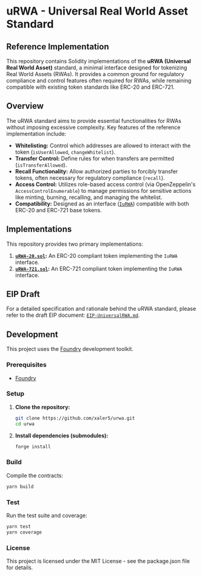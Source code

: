 # uRWA - Universal Real World Asset Standard 
## Reference Implementation

This repository contains Solidity implementations of the **uRWA (Universal Real World Asset)** standard, a minimal interface designed for tokenizing Real World Assets (RWAs). It provides a common ground for regulatory compliance and control features often required for RWAs, while remaining compatible with existing token standards like ERC-20 and ERC-721.

## Overview

The uRWA standard aims to provide essential functionalities for RWAs without imposing excessive complexity. Key features of the reference implementation include:

*   **Whitelisting:** Control which addresses are allowed to interact with the token (`isUserAllowed`, `changeWhitelist`).
*   **Transfer Control:** Define rules for when transfers are permitted (`isTransferAllowed`).
*   **Recall Functionality:** Allow authorized parties to forcibly transfer tokens, often necessary for regulatory compliance (`recall`).
*   **Access Control:** Utilizes role-based access control (via OpenZeppelin's `AccessControlEnumerable`) to manage permissions for sensitive actions like minting, burning, recalling, and managing the whitelist.
*   **Compatibility:** Designed as an interface ([`IuRWA`](/home/xaler/workspace/uRWA/contracts/interfaces/IuRWA.sol)) compatible with both ERC-20 and ERC-721 base tokens.

## Implementations

This repository provides two primary implementations:

1.  **[`uRWA-20.sol`](/home/xaler/workspace/uRWA/contracts/uRWA-20.sol):** An ERC-20 compliant token implementing the `IuRWA` interface.
2.  **[`uRWA-721.sol`](/home/xaler/workspace/uRWA/contracts/uRWA-721.sol):** An ERC-721 compliant token implementing the `IuRWA` interface.

## EIP Draft

For a detailed specification and rationale behind the uRWA standard, please refer to the draft EIP document: [`EIP-UniversalRWA.md`](/home/xaler/workspace/uRWA/EIP-UniversalRWA.md).

## Development

This project uses the [Foundry](https://github.com/foundry-rs/foundry) development toolkit.

### Prerequisites

*   [Foundry](https://book.getfoundry.sh/getting-started/installation)

### Setup

1.  **Clone the repository:**
    ```bash
    git clone https://github.com/xaler5/urwa.git
    cd urwa
    ```
2.  **Install dependencies (submodules):**
    ```bash
    forge install
    ```

### Build

Compile the contracts:

```bash
yarn build
```

### Test

Run the test suite and coverage:

```bash
yarn test
yarn coverage
```

### License

This project is licensed under the MIT License - see the package.json file for details.